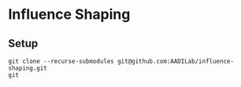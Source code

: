 # Influence Shaping

## Setup

```
git clone --recurse-submodules git@github.com:AADILab/influence-shaping.git
git 
```
